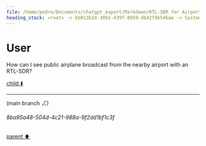 ```yaml
---
file: /home/pedro/Documents/chatgpt_export/Markdown/RTL-SDR for Airport Broadcasts.md
heading_stack: <root> -> bb013b24-3092-439f-8959-db42f9b54bae -> System -> d927efc8-ebc0-4513-9b1a-c382f89937f7 -> System -> aaa2974b-2a43-49d9-bb4d-8d5ba31e6056 -> User
---
```

# User

How can I see public airplane broadcast from the nearby airport with an RTL-SDR?

[child ⬇️](#8ba95a48-504d-4c21-988a-9f2dd1bf1c3f)

---

(main branch ⎇)
###### 8ba95a48-504d-4c21-988a-9f2dd1bf1c3f
[parent ⬆️](#aaa2974b-2a43-49d9-bb4d-8d5ba31e6056)
